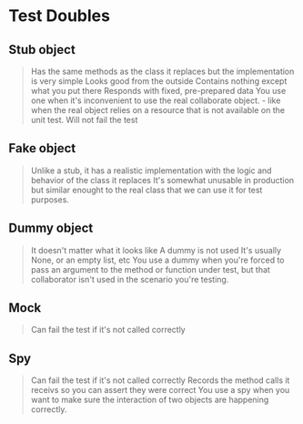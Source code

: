 # Test Doubles

## Stub object
> Has the same methods as the class it replaces but the implementation is very simple
> Looks good from the outside
> Contains nothing except what you put there
> Responds with fixed, pre-prepared data
> You use one when it's inconvenient to use the real collaborate object.
    - like when the real object relies on a resource that is not available on the unit test.
> Will not fail the test

## Fake object
> Unlike a stub, it has a realistic implementation with the logic and behavior of the class it replaces
> It's somewhat unusable in production but similar enought to the real class that we can use it for test purposes.


## Dummy object
> It doesn't matter what it looks like
> A dummy is not used
> It's usually None, or an empty list, etc
> You use a dummy when you're forced to pass an argument to the method or function under test, but that collaborator isn't used in the scenario you're testing.

## Mock
> Can fail the test if it's not called correctly

## Spy
> Can fail the test if it's not called correctly
> Records the method calls it receivs so you can assert they were correct
> You use a spy when you want to make sure the interaction of two objects are happening correctly.